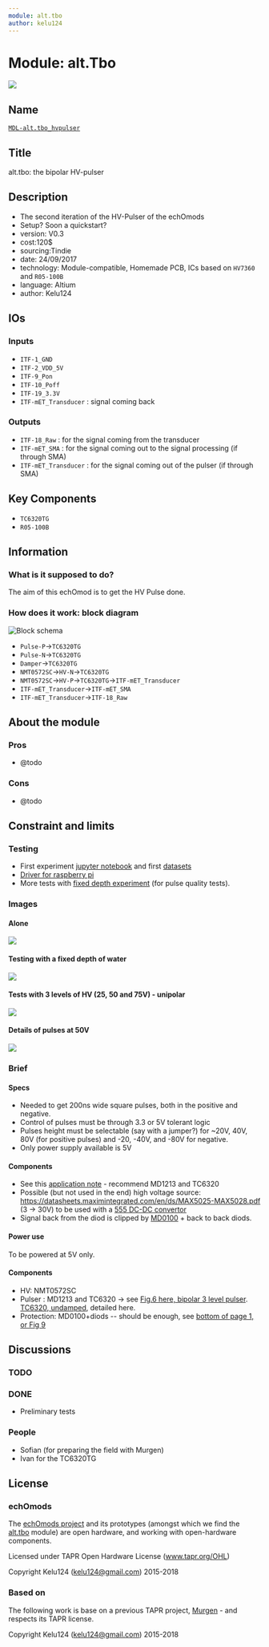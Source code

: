 ```yaml
---
module: alt.tbo
author: kelu124
---
```


# Module: alt.Tbo

![](/alt.tbo/viewme.png)

## Name

[`MDL-alt.tbo_hvpulser`]()

## Title

alt.tbo: the bipolar HV-pulser

## Description

* The second iteration of the HV-Pulser of the echOmods
* Setup? Soon a quickstart?
* version: V0.3
* cost:120$
* sourcing:Tindie
* date: 24/09/2017
* technology: Module-compatible, Homemade PCB, ICs based on `HV7360` and `R05-100B`
* language: Altium
* author: Kelu124


## IOs

### Inputs

* `ITF-1_GND`
* `ITF-2_VDD_5V`
* `ITF-9_Pon` 
* `ITF-10_Poff` 
* `ITF-19_3.3V`
* `ITF-mET_Transducer` : signal coming back	

### Outputs

* `ITF-18_Raw`  : for the signal coming from the transducer
* `ITF-mET_SMA` : for the signal coming out to the signal processing (if through SMA)
* `ITF-mET_Transducer` : for the signal coming out of the pulser (if through SMA)

## Key Components

* `TC6320TG`
* `R05-100B`

## Information

### What is it supposed to do?

The aim of this echOmod is to get the HV Pulse done.

### How does it work: block diagram

![Block schema](/alt.tbo/source/blocks.png)

* `Pulse-P`->`TC6320TG`
* `Pulse-N`->`TC6320TG`
* `Damper`->`TC6320TG`
* `NMT0572SC`->`HV-N`->`TC6320TG`
* `NMT0572SC`->`HV-P`->`TC6320TG`->`ITF-mET_Transducer`
* `ITF-mET_Transducer`->`ITF-mET_SMA`
* `ITF-mET_Transducer`->`ITF-18_Raw`

## About the module

### Pros

* @todo

### Cons

* @todo

## Constraint and limits

### Testing

* First experiment [jupyter notebook](/alt.tbo/test/20170930-AltPulser.ipynb) and first [datasets](/alt.tbo/test/)
* [Driver for raspberry pi](/alt.tbo/test/alt.bilevel.c)
* More tests with [fixed depth experiment](/alt.tbo/20171001a/20171001-new.ipynb) (for pulse quality tests).


### Images

#### Alone

![](/alt.tbo/test/images/20170930_175000.jpg)

#### Testing with a fixed depth of water

![](/alt.tbo/20171001a/20171001_135041.jpg)

#### Tests with 3 levels of HV (25, 50 and 75V) - unipolar
![](/alt.tbo/test/pulser.jpg)


#### Details of pulses at 50V

![](/alt.tbo/20171001a/Pulses_average_Tube.jpg)

### Brief

#### Specs

* Needed to get 200ns wide square pulses, both in the positive and negative.
* Control of pulses must be through 3.3 or 5V tolerant logic
* Pulses height must be selectable (say with a jumper?) for ~20V, 40V, 80V (for positive pulses) and -20, -40V, and -80V for negative.
* Only power supply available is 5V

#### Components

* See this [application note](http://ww1.microchip.com/downloads/en/AppNotes/AN-H53.pdf) - recommend MD1213 and TC6320 
* Possible (but not used in the end) high voltage source: https://datasheets.maximintegrated.com/en/ds/MAX5025-MAX5028.pdf (3 -> 30V) to be used with a [555 DC-DC convertor](http://www.eleccircuit.com/the-many-dc-to-dc-converters-using-ic-555/)
* Signal back from the diod is clipped by [MD0100](http://ww1.microchip.com/downloads/en/DeviceDoc/MD0100.pdf) + back to back diods.  

#### Power use

To be powered at 5V only.

#### Components

* HV: NMT0572SC
* Pulser : MD1213 and TC6320 -> see [Fig.6 here, bipolar 3 level pulser](http://ww1.microchip.com/downloads/en/AppNotes/AN-H53.pdf). [TC6320, undamped](http://ww1.microchip.com/downloads/en/DeviceDoc/tc6320.pdf), detailed here. 
* Protection: MD0100+diods -- should be enough, see [bottom of page 1, or Fig 9](http://ww1.microchip.com/downloads/en/DeviceDoc/MD0100.pdf)

## Discussions


### TODO


### DONE

* Preliminary tests

### People

* Sofian (for preparing the field with Murgen)
* Ivan for the TC6320TG

## License

### echOmods 

The [echOmods project](https://github.com/kelu124/echomods) and its prototypes (amongst which we find the [alt.tbo](/alt.tbo/) module) are open hardware, and working with open-hardware components.

Licensed under TAPR Open Hardware License (www.tapr.org/OHL)

Copyright Kelu124 (kelu124@gmail.com) 2015-2018

### Based on 

The following work is base on a previous TAPR project, [Murgen](https://github.com/kelu124/murgen-dev-kit) - and respects its TAPR license.

Copyright Kelu124 (kelu124@gmail.com) 2015-2018







